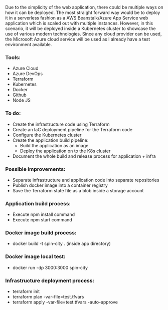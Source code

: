 Due to the simplicity of the web application, there could be multiple ways on how it can be deployed. The most straight forward way would be to deploy it in a serverless fashion as a AWS Beanstalk/Azure App Service web application which is scaled out with multiple instances. However, in this scenario, it will be deployed inside a Kubernetes cluster to showcase the use of various modern technologies. Since any cloud provider can be used, the Microsoft Azure cloud service will be used as I already have a test environment available.

### Tools:
* Azure Cloud
* Azure DevOps
* Terraform
* Kubernetes
* Docker
* Github
* Node JS

### To do:
* Create the infrastructure code using Terraform
* Create an IaC deployment pipeline for the Terraform code
* Configure the Kubernetes cluster
* Create the application build pipeline:
    * Build the application as an image
    * Deploy the application on to the K8s cluster
* Document the whole build and release process for application + infra

### Possible improvements:
* Separate infrastructure and application code into separate repositories
* Publish docker image into a container registry
* Save the Terraform state file as a blob inside a storage account

### Application build process:
* Execute npm install command
* Execute npm start command

### Docker image build process:
* docker build -t spin-city . (inside app directory)

### Docker image local test:
* docker run -dp 3000:3000 spin-city

### Infrastructure deployment process:
* terraform init
* terraform plan -var-file=test.tfvars
* terraform apply -var-file=test.tfvars -auto-approve
